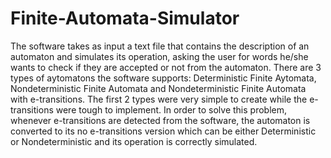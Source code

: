 # Finite-Automata-Simulator

The software takes as input a text file that contains the description of an automaton and simulates its operation, asking the user for words he/she wants to check if they are accepted or not from the automaton.
There are 3 types of aytomatons the software supports: Deterministic Finite Aytomata, Nondeterministic Finite Automata and Nondeterministic Finite Automata with e-transitions. The first 2 types were very simple to create while the e-transitions were tough to implement. In order to solve this problem, whenever e-transitions are detected from the software, the automaton is converted to its no e-transitions version which can be either Deterministic or Nondeterministic and its operation is correctly simulated.
